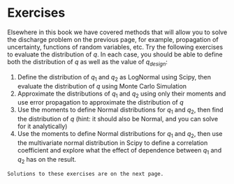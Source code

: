 # Exercises

Elsewhere in this book we have covered methods that will allow you to solve the discharge problem on the previous page, for example, propagation of uncertainty, functions of random variables, etc. Try the following exercises to evaluate the distribution of $q$. In each case, you should be able to define both the distribution of $q$ as well as the value of $q_{design}$:

1. Define the distribution of $q_1$ and $q_2$ as LogNormal using Scipy, then evaluate the distribution of $q$ using Monte Carlo Simulation
2. Approximate the distributions of $q_1$ and $q_2$ using only their moments and use error propagation to approximate the distribution of $q$
3. Use the moments to define Normal distributions for $q_1$ and $q_2$, then find the distribution of $q$ (hint: it should also be Normal, and you can solve for it analytically)
4. Use the moments to define Normal distributions for $q_1$ and $q_2$, then use the multivariate normal distribution in Scipy to define a correlation coefficient and explore what the effect of dependence between $q_1$ and $q_2$ has on the result.

```{note}
Solutions to these exercises are on the next page.
```

